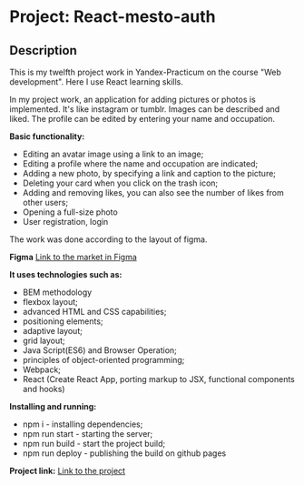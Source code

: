 # Project: React-mesto-auth

## Description

This is my twelfth project work in Yandex-Practicum on the course "Web development". Here I use React learning skills.

In my project work, an application for adding pictures or photos is implemented. It's like instagram or tumblr. Images can be described and liked. The profile can be edited by entering your name and occupation.

**Basic functionality:**

- Editing an avatar image using a link to an image;
- Editing a profile where the name and occupation are indicated;
- Adding a new photo, by specifying a link and caption to the picture;
- Deleting your card when you click on the trash icon;
- Adding and removing likes, you can also see the number of likes from other users;
- Opening a full-size photo
- User registration, login

The work was done according to the layout of figma.

**Figma**
[Link to the market in Figma](https://www.figma.com/file/5H3gsn5lIGPwzBPby9jAOo/JavaScript.-Sprint-12)

**It uses technologies such as:**

- BEM methodology
- flexbox layout;
- advanced HTML and CSS capabilities;
- positioning elements;
- adaptive layout;
- grid layout;
- Java Script(ES6) and Browser Operation;
- principles of object-oriented programming;
- Webpack;
- React (Create React App, porting markup to JSX, functional components and hooks)

**Installing and running:**

- npm i - installing dependencies;
- npm run start - starting the server;
- npm run build - start the project build;
- npm run deploy - publishing the build on github pages

**Project link:**
[Link to the project](https://ksenia-frants.github.io/react-mesto-auth/)
